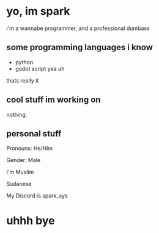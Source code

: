 # yo, im spark

i'm a wannabe programmer, and a professional dumbass

## some programming languages i know
- python
- godot script
yea uh

thats really it

## cool stuff im working on

nothing.

## personal stuff

Pronouns: He/Him

Gender: Male

I'm Muslim

Sudanese

My Discord is spark_sys

# uhhh bye
